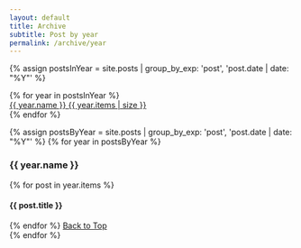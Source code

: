 ```yaml
---
layout: default
title: Archive
subtitle: Post by year 
permalink: /archive/year
---
```


  {% assign postsInYear = site.posts | group_by_exp: 'post', 'post.date | date: "%Y"' %}
<div class="row" id="years">
  {% for year in postsInYear %}
  <div class="col-md-6 chulapa-links-hover-only py-2 px-5 px-md-3">
        <a href="#{{ year.name }}" class="d-flex justify-content-between align-items-center border-bottom ">
        {{ year.name }} <span class="badge badge-primary badge-pill">{{ year.items | size }}</span>
      </a>
  </div>
  {% endfor %}
</div>  

{% assign postsByYear = site.posts | group_by_exp: 'post', 'post.date | date: "%Y"' %}
{% for year in postsByYear %}
<section id="{{ year.name }}" class="chulapa-links-hover-only">
  <h3>{{ year.name }}</h3>
  {% for post in year.items %}
  <h4>{{ post.title }}</h4>
  {% endfor %}
  <a href="#years">Back to Top</a>
</section>
{% endfor %}